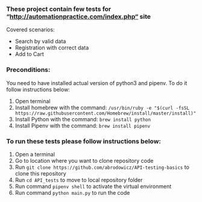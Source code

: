 ### These project contain few tests for “http://automationpractice.com/index.php“ site
Covered scenarios:
- Search by valid data
- Registration with correct data
- Add to Cart

### Preconditions:
You need to have installed actual version of python3 and pipenv. 
To do it follow instructions below:
1. Open terminal
2. Install homebrew with the command:
`/usr/bin/ruby -e "$(curl -fsSL https://raw.githubusercontent.com/Homebrew/install/master/install)"`
3. Install Python with the command: `brew install python`
4. Install Pipenv with the command: `brew install pipenv`

### To run these tests please follow instructions below:
1) Open a terminal
2) Go to location where you want to clone repository code
3) Run `git clone https://github.com/abrodowicz/API-testing-basics` to clone this repository
4) Run `cd API_tests` to move to local repository folder
5) Run command `pipenv shell` to activate the virtual environment
6) Run command `python main.py` to run the code